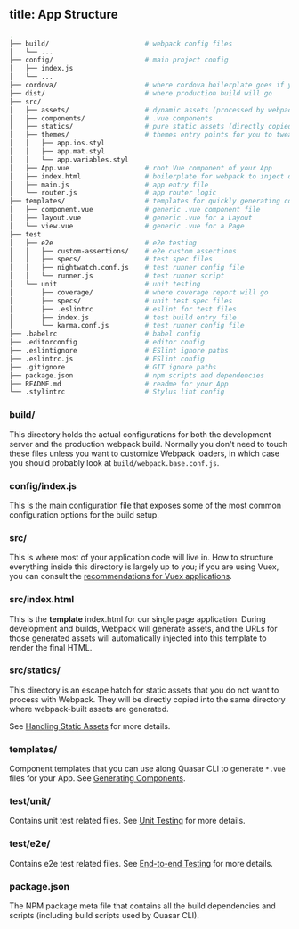 title: App Structure
---
``` bash
.
├── build/                        # webpack config files
│   └── ...
├── config/                       # main project config
│   ├── index.js
│   └── ...
├── cordova/                      # where cordova boilerplate goes if you wrap app
├── dist/                         # where production build will go
├── src/
│   ├── assets/                   # dynamic assets (processed by webpack)
│   ├── components/               # .vue components
│   ├── statics/                  # pure static assets (directly copied)
│   ├── themes/                   # themes entry points for you to tweak
│   │   ├── app.ios.styl
│   │   ├── app.mat.styl
│   │   └── app.variables.styl
│   ├── App.vue                   # root Vue component of your App
│   ├── index.html                # boilerplate for webpack to inject deps
│   ├── main.js                   # app entry file
│   └── router.js                 # app router logic
├── templates/                    # templates for quickly generating components
│   ├── component.vue             # generic .vue component file
│   ├── layout.vue                # generic .vue for a Layout
│   └── view.vue                  # generic .vue for a Page
├── test
│   ├── e2e                       # e2e testing
│   │   ├── custom-assertions/    # e2e custom assertions
│   │   ├── specs/                # test spec files
│   │   ├── nightwatch.conf.js    # test runner config file
│   │   └── runner.js             # test runner script
│   └── unit                      # unit testing
│       ├── coverage/             # where coverage report will go
│       ├── specs/                # unit test spec files
│       ├── .eslintrc             # eslint for test files
│       ├── index.js              # test build entry file
│       └── karma.conf.js         # test runner config file
├── .babelrc                      # babel config
├── .editorconfig                 # editor config
├── .eslintignore                 # ESlint ignore paths
├── .eslintrc.js                  # ESlint config
├── .gitignore                    # GIT ignore paths
├── package.json                  # npm scripts and dependencies
├── README.md                     # readme for your App
└── .stylintrc                    # Stylus lint config
```

### build/
This directory holds the actual configurations for both the development server and the production webpack build. Normally you don't need to touch these files unless you want to customize Webpack loaders, in which case you should probably look at `build/webpack.base.conf.js`.

### config/index.js
This is the main configuration file that exposes some of the most common configuration options for the build setup.

### src/
This is where most of your application code will live in. How to structure everything inside this directory is largely up to you; if you are using Vuex, you can consult the [recommendations for Vuex applications](http://vuex.vuejs.org/en/structure.html).

### src/index.html
This is the **template** index.html for our single page application. During development and builds, Webpack will generate assets, and the URLs for those generated assets will automatically injected into this template to render the final HTML.

### src/statics/
This directory is an escape hatch for static assets that you do not want to process with Webpack. They will be directly copied into the same directory where webpack-built assets are generated.

See [Handling Static Assets](/guide/app-handling-static-assets.html) for more details.

### templates/
Component templates that you can use along Quasar CLI to generate `*.vue` files for your App. See [Generating Components](/guide/quasar-cli.html#Generating-Components).

### test/unit/
Contains unit test related files. See [Unit Testing](/guide/app-unit-testing.html) for more details.

### test/e2e/
Contains e2e test related files. See [End-to-end Testing](/guide/app-end-to-end-testing.html) for more details.

### package.json
The NPM package meta file that contains all the build dependencies and scripts (including build scripts used by Quasar CLI).
